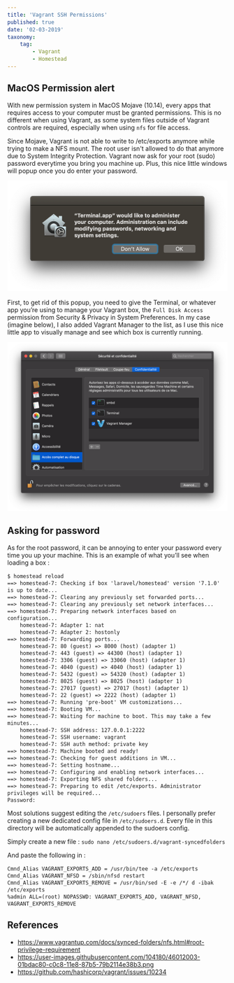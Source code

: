 ```yaml
---
title: 'Vagrant SSH Permissions'
published: true
date: '02-03-2019'
taxonomy:
    tag:
        - Vagrant
        - Homestead
---
```


## MacOS Permission alert

With new permission system in MacOS Mojave (10.14), every apps that requires access to your computer must be granted permissions. This is no different when using Vagrant, as some system files outside of Vagrant controls are required, especially when using `nfs` for file access.

Since Mojave, Vagrant is not able to write to /etc/exports anymore while trying to make a NFS mount. The root user isn't allowed to do that anymore due to System Integrity Protection. Vagrant now ask for your root (sudo) password everytime you bring you machine up. Plus, this nice little windows will popup once you do enter your password.

![](alert.png)


First, to get rid of this popup, you need to give the Terminal, or whatever app you’re using to manage your Vagrant box, the `Full Disk Access` permission from Security & Privacy in System Preferences. In my case (imagine below), I also added Vagrant Manager to the list, as I use this nice little app to visually manage and see which box is currently running.

![](PreferenceSystem.png)


## Asking for password

As for the root password, it can be annoying to enter your password every time you up your machine. This is an example of what you’ll see when loading a box :  

```
$ homestead reload
==> homestead-7: Checking if box 'laravel/homestead' version '7.1.0' is up to date...
==> homestead-7: Clearing any previously set forwarded ports...
==> homestead-7: Clearing any previously set network interfaces...
==> homestead-7: Preparing network interfaces based on configuration...
    homestead-7: Adapter 1: nat
    homestead-7: Adapter 2: hostonly
==> homestead-7: Forwarding ports...
    homestead-7: 80 (guest) => 8000 (host) (adapter 1)
    homestead-7: 443 (guest) => 44300 (host) (adapter 1)
    homestead-7: 3306 (guest) => 33060 (host) (adapter 1)
    homestead-7: 4040 (guest) => 4040 (host) (adapter 1)
    homestead-7: 5432 (guest) => 54320 (host) (adapter 1)
    homestead-7: 8025 (guest) => 8025 (host) (adapter 1)
    homestead-7: 27017 (guest) => 27017 (host) (adapter 1)
    homestead-7: 22 (guest) => 2222 (host) (adapter 1)
==> homestead-7: Running 'pre-boot' VM customizations...
==> homestead-7: Booting VM...
==> homestead-7: Waiting for machine to boot. This may take a few minutes...
    homestead-7: SSH address: 127.0.0.1:2222
    homestead-7: SSH username: vagrant
    homestead-7: SSH auth method: private key
==> homestead-7: Machine booted and ready!
==> homestead-7: Checking for guest additions in VM...
==> homestead-7: Setting hostname...
==> homestead-7: Configuring and enabling network interfaces...
==> homestead-7: Exporting NFS shared folders...
==> homestead-7: Preparing to edit /etc/exports. Administrator privileges will be required...
Password:
```

Most solutions suggest editing the `/etc/sudoers` files. I personally prefer creating a new dedicated config file in `/etc/sudoers.d`. Every file in this directory will be automatically appended to the sudoers config.

Simply create a new file :
`sudo nano /etc/sudoers.d/vagrant-syncedfolders`

And paste the following in :
```
Cmnd_Alias VAGRANT_EXPORTS_ADD = /usr/bin/tee -a /etc/exports
Cmnd_Alias VAGRANT_NFSD = /sbin/nfsd restart
Cmnd_Alias VAGRANT_EXPORTS_REMOVE = /usr/bin/sed -E -e /*/ d -ibak /etc/exports
%admin ALL=(root) NOPASSWD: VAGRANT_EXPORTS_ADD, VAGRANT_NFSD, VAGRANT_EXPORTS_REMOVE
```


## References
- <https://www.vagrantup.com/docs/synced-folders/nfs.html#root-privilege-requirement>
- <https://user-images.githubusercontent.com/104180/46012003-01bdac80-c0c8-11e8-87b5-79b2114e38b3.png>
- <https://github.com/hashicorp/vagrant/issues/10234>
